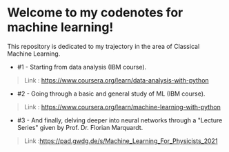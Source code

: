 #  Welcome to my codenotes for machine learning!

This repository is dedicated to my trajectory in the area of Classical Machine Learning.

* #1 - Starting from data analysis (IBM course).
> Link : https://www.coursera.org/learn/data-analysis-with-python

* #2 - Going through a basic and general study of ML (IBM course).
> Link : https://www.coursera.org/learn/machine-learning-with-python

* #3 - And finally, delving deeper into neural networks through a "Lecture Series" given by Prof. Dr. Florian Marquardt.
> Link :https://pad.gwdg.de/s/Machine_Learning_For_Physicists_2021

